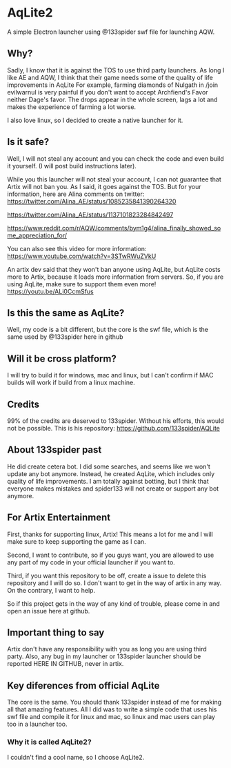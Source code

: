 # AqLite2
A simple Electron launcher using @133spider swf file for launching AQW.


## Why?

Sadly, I know that it is against the TOS to use third party launchers. As long I like AE and AQW, I think that their game needs some of the quality of life improvements in AqLite
For example, farming diamonds of Nulgath in /join evilwarnul is very painful if you don't want to accept Archfiend's Favor neither Dage's favor. The drops appear in the whole screen, lags a lot and makes the experience of farming a lot worse.

I also love linux, so I decided to create a native launcher for it.

## Is it safe?

Well, I will not steal any account and you can check the code and even build it yourself. (I will post build instructions later).

While you this launcher will not steal your account, I can not guarantee that Artix will not ban you. As I said, it goes against the TOS. But for your information, here are Alina comments on twitter:
https://twitter.com/Alina_AE/status/1085235841390264320

https://twitter.com/Alina_AE/status/1137101823284842497

https://www.reddit.com/r/AQW/comments/bym1g4/alina_finally_showed_some_appreciation_for/

You can also see this video for more information: https://www.youtube.com/watch?v=3STwRWuZVkU

An artix dev said that they won't ban anyone using AqLite, but AqLite costs more to Artix, because it loads more information from servers. So, if you are using AqLite, make sure to support them even more!
https://youtu.be/ALi0CcmSfus



## Is this the same as AqLite?

Well, my code is a bit different, but the core is the swf file, which is the same used by @133spider here in github

## Will it be cross platform?

I will try to build it for windows, mac and linux, but I can't confirm if MAC builds will work if build from a linux machine.

## Credits
99% of the credits are deserved to 133spider. Without his efforts, this would not be possible.
This is his repository: https://github.com/133spider/AQLite


## About 133spider past

He did create cetera bot. I did some searches, and seems like we won't update any bot anymore. Instead, he created AqLite, which includes only quality of life improvements. I am totally against botting, but I think that everyone makes mistakes and spider133 will not create or support any bot anymore.
## For Artix Entertainment

First, thanks for supporting linux, Artix! This means a lot for me and I will make sure to keep supporting the game as I can.

Second, I want to contribute, so if you guys want, you are allowed to use any part of my code in your official launcher if  you want to.

Third, if you want this repository to be off, create a issue to delete this repository and I will do so. I don't want to get in the way of artix in any way. On the contrary, I want to help.

So if this project gets in the way of any kind of trouble, please come in and open an issue here at github.


## Important thing to say

Artix don't have any responsibility with you as long you are using third party. Also, any bug in my launcher or 133spider launcher should be reported HERE IN GITHUB, never in artix.


## Key diferences from official AqLite

The core is the same. You should thank 133spider instead of me for making all that amazing features. All I did was to write a simple code that uses his swf file and compile it for linux and mac, so linux and mac users can play too in a launcher too.

### Why it is called AqLite2?
I couldn't find a cool name, so I choose AqLite2.
